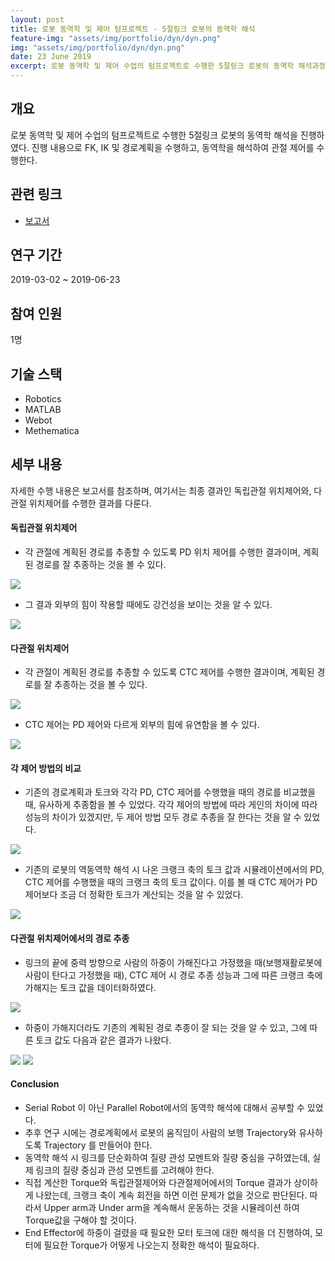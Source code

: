 ```yaml
---
layout: post
title: 로봇 동역학 및 제어 텀프로젝트 - 5절링크 로봇의 동역학 해석
feature-img: "assets/img/portfolio/dyn/dyn.png"
img: "assets/img/portfolio/dyn/dyn.png"
date: 23 June 2019
excerpt: 로봇 동역학 및 제어 수업의 텀프로젝트로 수행한 5절링크 로봇의 동역학 해석과정을 다룬다.
---
```


## 개요

로봇 동역학 및 제어 수업의 텀프로젝트로 수행한 5절링크 로봇의 동역학 해석을 진행하였다. 진행 내용으로 FK, IK 및 경로계획을 수행하고, 동역학을 해석하여 관절 제어를 수행한다.

## 관련 링크

* [보고서](/assets/docs/portfolio/dyn.pdf)

## 연구 기간

2019-03-02 ~ 2019-06-23

## 참여 인원

1명

## 기술 스택

- Robotics
- MATLAB
- Webot
- Methematica

## 세부 내용

자세한 수행 내용은 보고서를 참조하며, 여기서는 최종 결과인 독립관절 위치제어와, 다관절 위치제어를 수행한 결과를 다룬다.

#### 독립관절 위치제어

* 각 관절에 계획된 경로를 추종할 수 있도록 PD 위치 제어를 수행한 결과이며, 계획된 경로를 잘 추종하는 것을 볼 수 있다.

<img src="/assets/img/portfolio/dyn/pd.gif">

* 그 결과 외부의 힘이 작용할 때에도 강건성을 보이는 것을 알 수 있다.

<img src="/assets/img/portfolio/dyn/pd_force.gif">

#### 다관절 위치제어

* 각 관절이 계획된 경로를 추종할 수 있도록 CTC 제어를 수행한 결과이며, 계획된 경로를 잘 추종하는 것을 볼 수 있다.

<img src="/assets/img/portfolio/dyn/ctc.gif">

* CTC 제어는 PD 제어와 다르게 외부의 힘에 유연함을 볼 수 있다.

<img src="/assets/img/portfolio/dyn/ctc_force.gif">

#### 각 제어 방법의 비교

* 기존의 경로계획과 토크와 각각 PD, CTC 제어를 수행했을 때의 경로를 비교했을 때, 유사하게 추종함을 볼 수 있었다. 각각 제어의 방법에 따라 게인의 차이에 따라 성능의 차이가 있겠지만, 두 제어 방법 모두 경로 추종을 잘 한다는 것을 알 수 있었다.

<img src="/assets/img/portfolio/dyn/trajectory.png">

* 기존의 로봇의 역동역학 해석 시 나온 크랭크 축의 토크 값과 시뮬레이션에서의 PD, CTC 제어를 수행했을 때의 크랭크 축의 토크 값이다. 이를 볼 때 CTC 제어가 PD 제어보다 조금 더 정확한 토크가 계산되는 것을 알 수 있었다.

<img src="/assets/img/portfolio/dyn/torque.png">

#### 다관절 위치제어에서의 경로 추종

* 링크의 끝에 중력 방향으로 사람의 하중이 가해진다고 가정했을 때(보행재활로봇에 사람이 탄다고 가정했을 때), CTC 제어 시 경로 추종 성능과 그에 따른 크랭크 축에 가해지는 토크 값을 데이터화하였다.

<img src="/assets/img/portfolio/dyn/ctc_test.gif">

* 하중이 가해지더라도 기존의 계획된 경로 추종이 잘 되는 것을 알 수 있고, 그에 따른 토크 값도 다음과 같은 결과가 나왔다.

<img src="/assets/img/portfolio/dyn/ctc_trajectory.png">

<img src="/assets/img/portfolio/dyn/ctc_torque.png">

#### Conclusion

* Serial Robot 이 아닌 Parallel Robot에서의 동역학 해석에 대해서 공부할 수 있었다.
* 추후 연구 시에는 경로계획에서 로봇의 움직임이 사람의 보행 Trajectory와 유사하도록 Trajectory 를 만들어야 한다.
* 동역학 해석 시 링크를 단순화하여 질량 관성 모멘트와 질량 중심을 구하였는데, 실제 링크의 질량 중심과 관성 모멘트를 고려해야 한다.
* 직접 계산한 Torque와 독립관절제어와 다관절제어에서의 Torque 결과가 상이하게 나왔는데, 크랭크 축이 계속 회전을 하면 이런 문제가 없을 것으로 판단된다. 따라서 Upper arm과 Under arm을 계속해서 운동하는 것을 시뮬레이션 하여 Torque값을 구해야 할 것이다.
* End Effector에 하중이 걸렸을 때 필요한 모터 토크에 대한 해석을 더 진행하여, 모터에 필요한 Torque가 어떻게 나오는지 정확한 해석이 필요하다.